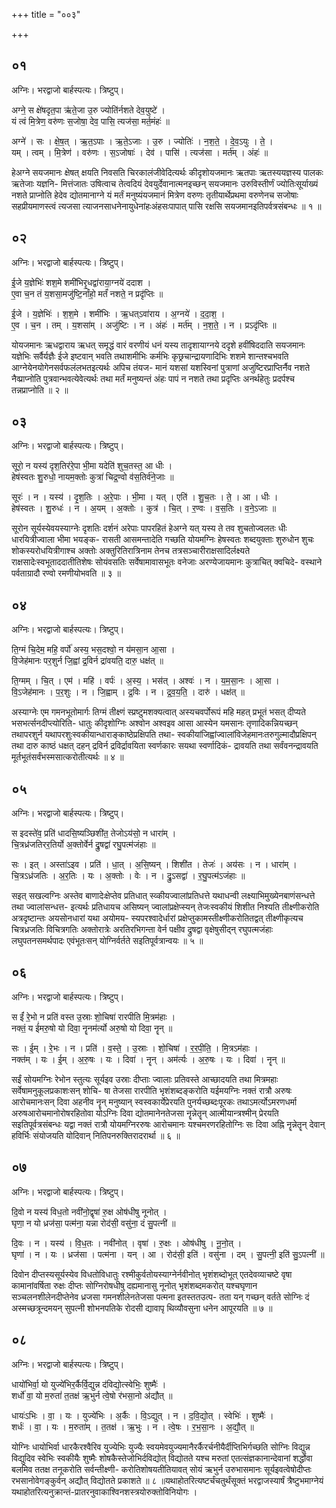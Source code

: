 +++
title = "००३"

+++


## ०१
अग्निः। भरद्वाजो बार्हस्पत्यः। त्रिष्टुप्।

अग्ने॒ स क्षे॑षदृत॒पा ऋ॑ते॒जा उ॒रु ज्योति॑र्नशते देव॒युष्टे॑ ।  
यं त्वं मि॒त्रेण॒ वरु॑णः स॒जोषा॒ देव॒ पासि॒ त्यज॑सा॒ मर्त॒मंहः॑ ॥

अग्ने॑ । सः । क्षे॒ष॒त् । ऋ॒त॒ऽपाः । ऋ॒ते॒ऽजाः । उ॒रु । ज्योतिः॑ । न॒श॒ते॒ । दे॒व॒ऽयुः । ते॒ ।  
यम् । त्वम् । मि॒त्रेण॑ । वरु॑णः । स॒ऽजोषाः॑ । देव॑ । पासि॑ । त्यज॑सा । मर्त॑म् । अंहः॑ ॥

हेअग्ने सयजमानः क्षेषत् क्षयति निवसति चिरकालंजीवेदित्यर्थः कीदृशोयजमानः ऋतपाः ऋतस्ययज्ञस्य पालकः ऋतेजाः यज्ञनि- मित्तंजातः उषित्वाच तेत्वदियं देवयुर्देवानात्मनइच्छन् सयजमानः उरुविस्तीर्णं ज्योतिःसूर्याख्यं नशते प्राप्नोति हेदेव द्योतमानाग्ने यं मर्तं मनुष्यंयजमानं मित्रेण वरुणः तृतीयार्थेप्रथमा वरुणेनच सजोषाः सहप्रीयमाणस्त्वं त्यजसा त्याजनसाधनेनायुधेनांहःअंहसःपापात् पासि रक्षसि सयजमानइतिपर्वत्रसंबन्धः ॥ १ ॥

## ०२
अग्निः। भरद्वाजो बार्हस्पत्यः। त्रिष्टुप्।

ई॒जे य॒ज्ञेभिः॑ शश॒मे शमी॑भिरृ॒धद्वा॑राया॒ग्नये॑ ददाश ।  
ए॒वा च॒न तं य॒शसा॒मजु॑ष्टि॒र्नांहो॒ मर्तं॑ नशते॒ न प्रदृ॑प्तिः ॥

ई॒जे । य॒ज्ञेभिः॑ । श॒श॒मे । शमी॑भिः । ऋ॒धत्ऽवा॑राय । अ॒ग्नये॑ । द॒दा॒श॒ ।  
ए॒व । च॒न । तम् । य॒शसा॑म् । अजु॑ष्टिः । न । अंहः॑ । मर्त॑म् । न॒श॒ते॒ । न । प्रऽदृ॑प्तिः ॥

योयजमानः ऋधद्वाराय ऋधत् समृद्धं वारं वरणीयं धनं यस्य तादृशायाग्नये ददृशे हवींषिददाति सयजमानः यज्ञेभिः सर्वैर्यज्ञैः ईजे इष्टवान् भवति तथाशमीभिः कर्मभिः कृछ्रचान्द्रायणादिभिः शशमे शान्तश्चभवति आग्नेयेनयोगेनसर्वफलंलभतइत्यर्थः अपिच तंयज- मानं यशसां यशस्विनां पुत्राणां अजुष्टिरप्राप्तिर्नैव नशते नैव्प्राप्नोति पुत्रवान्भवत्येवेत्यर्थः तथा मर्तं मनुष्यन्तं अंहः पापं न नशते तथा प्रदृप्तिः अनर्थहेतुः प्रदर्पश्च तन्नप्राप्नोति ॥ २ ॥

## ०३
अग्निः। भरद्वाजो बार्हस्पत्यः। त्रिष्टुप्।

सूरो॒ न यस्य॑ दृश॒तिर॑रे॒पा भी॒मा यदेति॑ शुच॒तस्त॒ आ धीः ।  
हेष॑स्वतः शु॒रुधो॒ नायम॒क्तोः कुत्रा॑ चिद्र॒ण्वो व॑स॒तिर्व॑ने॒जाः ॥

सूरः॑ । न । यस्य॑ । दृ॒श॒तिः । अ॒रे॒पाः । भी॒मा । यत् । एति॑ । शु॒च॒तः । ते॒ । आ । धीः ।  
हेष॑स्वतः । शु॒रुधः॑ । न । अ॒यम् । अ॒क्तोः । कुत्र॑ । चि॒त् । र॒ण्वः । व॒स॒तिः । व॒ने॒ऽजाः ॥

सूरोन सूर्यस्येवयस्याग्नेः दृशतिः दर्शनं अरेपाः पापरहितं हेअग्ने यत् यस्य ते तव शुचतोज्वलतः धीः धारयित्रीज्वाला भीमा भयङ्क- रासती आसमन्तादेति गच्छति योयमग्निः हेषस्वतः शब्दयुक्ताः शुरुधोन शुचः शोकस्यरोधयित्रीगाश्च अक्तोः अक्तुरितिरात्रिनाम तेनच तत्रसञ्चारीराक्षसादिर्लक्ष्यते राक्षसादेःस्वभूताददातीतिशेषः सोयंवसतिः सर्वेषामावासभूतः वनेजाः अरण्येजायमानः कुत्राचित् क्वचिदे- वस्थाने पर्वताग्रादौ रण्वो रमणीयोभवति ॥ ३ ॥

## ०४
अग्निः। भरद्वाजो बार्हस्पत्यः। त्रिष्टुप्।

ति॒ग्मं चि॒देम॒ महि॒ वर्पो॑ अस्य॒ भस॒दश्वो॒ न य॑मसा॒न आ॒सा ।  
वि॒जेह॑मानः पर॒शुर्न जि॒ह्वां द्र॒विर्न द्रा॑वयति॒ दारु॒ धक्ष॑त् ॥

ति॒ग्मम् । चि॒त् । एम॑ । महि॑ । वर्पः॑ । अ॒स्य॒ । भस॑त् । अश्वः॑ । न । य॒म॒सा॒नः । आ॒सा ।  
वि॒ऽजेह॑मानः । प॒र॒शुः । न । जि॒ह्वाम् । द्र॒विः । न । द्र॒व॒य॒ति॒ । दारु॑ । धक्ष॑त् ॥

अस्याग्नेः एम गमनभूतोमार्गः तिग्मं तीक्ष्णं स्प्रष्टुमशक्यत्वात् अस्यचवर्पोरूपं महि महत् प्रभूतं भसत् दीप्यते भसभर्त्सनदीप्त्योरिति- धातुः कीदृशोग्निः अश्वोन अश्वइव आसा आस्येन यमसानः तृणादिकन्नियच्छन् तथापरशुर्न यथापरशुःस्वकीयान्धाराङ्काष्ठेप्रक्षिपति तथा- स्वकीयांजिह्वांज्वालांविजेहमानःतरुगुल्मादौप्रक्षिपन् तथा दारु काष्ठं धक्षत् दहन् द्रविर्न द्रविर्द्रावयिता स्वर्णकारः सयथा स्वर्णादिकं- द्रावयति तथा सर्वंवनन्द्रावयति मूर्तभूतंसर्वंभस्मसात्करोतीत्यर्थः ॥ ४ ॥

## ०५
अग्निः। भरद्वाजो बार्हस्पत्यः। त्रिष्टुप्।

स इदस्ते॑व॒ प्रति॑ धादसि॒ष्यञ्छिशी॑त॒ तेजोऽय॑सो॒ न धारा॑म् ।  
चि॒त्रध्र॑जतिरर॒तिर्यो अ॒क्तोर्वेर्न द्रु॒षद्वा॑ रघु॒पत्म॑जंहाः ॥

सः । इत् । अस्ता॑ऽइव । प्रति॑ । धा॒त् । अ॒सि॒ष्यन् । शिशी॑त । तेजः॑ । अय॑सः । न । धारा॑म् ।  
चि॒त्रऽध्र॑जतिः । अ॒र॒तिः । यः । अ॒क्तोः । वेः । न । द्रु॒ऽसद्वा॑ । र॒घु॒पत्म॑ऽजंहाः ॥

सइत् सखल्वग्निः अस्तेव बाणादेःक्षेप्तेव प्रतिधात् स्व्कीयज्वालांप्रतिधत्ते यथाधन्वी लक्ष्याभिमुख्येनबाणंसन्धत्ते तथा ज्वालांसन्धत्त- इत्यर्थः प्रतिधायच असिष्यन् ज्वालांप्रक्षेप्स्यन् तेजःस्वकीयं शिशीत निश्यति तीक्ष्णीकरोति अत्रदृष्टान्तः अयसोनधारां यथा अयोमय- स्यपरश्वादेर्धारां प्रक्षेप्तुकामस्तीक्ष्णीकरोतितद्वत् तीक्ष्णीकृत्यच चित्रध्रजतिः विचित्रगतिः अक्तोरात्रेः अरतिरभिगन्ता वेर्न पक्षीव द्रुषद्वा वृक्षेषुसीद्न् रघुपत्मजंहाः लघुपतनसमर्थपादः एवंभूतःसन् योग्निर्वर्तते सइतिपूर्वत्रान्वयः ॥ ५ ॥

## ०६
अग्निः। भरद्वाजो बार्हस्पत्यः। त्रिष्टुप्।

स ईं॑ रे॒भो न प्रति॑ वस्त उ॒स्राः शो॒चिषा॑ रारपीति मि॒त्रम॑हाः ।  
नक्तं॒ य ई॑मरु॒षो यो दिवा॒ नॄनम॑र्त्यो अरु॒षो यो दिवा॒ नॄन् ॥

सः । ई॒म् । रे॒भः । न । प्रति॑ । व॒स्ते॒ । उ॒स्राः । शो॒चिषा॑ । र॒र॒पी॒ति॒ । मि॒त्रऽम॑हाः ।  
नक्त॑म् । यः । ई॒म् । अ॒रु॒षः । यः । दिवा॑ । नॄन् । अम॑र्त्यः । अ॒रु॒षः । यः । दिवा॑ । नॄन् ॥

सईं सोयमग्निः रेभोन स्तुत्यः सूर्यइव उस्राः दीप्ताः ज्वालाः प्रतिवस्ते आच्छादयति तथा मित्रमहाः सर्वेषामनुकूलप्रकाशःसन् शोचि- षा तेजसा रारपीति भृशंशब्दङ्करोति यईमयग्निः नक्तं रात्रौ अरुषः आरोचमानःसन् दिवा अहनीव नॄन् मनुष्यान् स्वस्वकार्येप्रेरयति पुनर्यच्छब्दःपूरकः तथाऽमर्त्योऽमरणधर्मा अरुषआरोचमानोरोषरहितोवा योऽग्निः दिवा द्योतमानेनतेजसा नॄन्नेतॄन् आत्मीयान्त्रश्मीन् प्रेरयति सइतिपूर्वत्रसंबन्धः यद्वा नक्तं रात्रौ योयमग्निररुषः आरोचमानः यश्चमरणरहितोग्निः सः दिवा अह्नि नॄन्नेतॄन् देवान् हविर्भिः संयोजयति योदिवान् नितिपनरुक्तिरादरार्था ॥ ६ ॥

## ०७
अग्निः। भरद्वाजो बार्हस्पत्यः। त्रिष्टुप्।

दि॒वो न यस्य॑ विध॒तो नवी॑नो॒द्वृषा॑ रु॒क्ष ओष॑धीषु नूनोत् ।  
घृणा॒ न यो ध्रज॑सा॒ पत्म॑ना॒ यन्ना रोद॑सी॒ वसु॑ना॒ दं सु॒पत्नी॑ ॥

दि॒वः । न । यस्य॑ । वि॒ध॒तः । नवी॑नोत् । वृषा॑ । रु॒क्षः । ओष॑धीषु । नू॒नो॒त् ।  
घृणा॑ । न । यः । ध्रज॑सा । पत्म॑ना । यन् । आ । रोद॑सी॒ इति॑ । वसु॑ना । दम् । सु॒पत्नी॒ इति॑ सु॒ऽपत्नी॑ ॥

दिवोन दीप्तस्यसूर्यस्येव विधतोविधातुः रश्मीकुर्वतोयस्याग्नेर्नवीनोत् भृशंशब्दोभूत् एतदेवव्याचष्टे वृषा कामानांवर्षिता रुक्षः दीप्तः सोग्निरोषधीषु दह्यमानासु नूनोत् भृशंशब्दमकरोत् यश्चघृणान सञ्चलनशीलेनदीप्तेनेव ध्रजसा गमनशीलेनतेजसा पत्मना इतस्ततउत्प- तता यन् गच्छन् वर्तते सोग्निः दं अस्मच्छत्रून्दमयन् सुपत्नी शोभनपतिके रोदसी द्यावापृ थिव्यौवसुना धनेन आपूरयति ॥ ७ ॥

## ०८
अग्निः। भरद्वाजो बार्हस्पत्यः। त्रिष्टुप्।

धायो॑भिर्वा॒ यो युज्ये॑भिर॒र्कैर्वि॒द्युन्न द॑विद्यो॒त्स्वेभिः॒ शुष्मैः॑ ।  
शर्धो॑ वा॒ यो म॒रुतां॑ त॒तक्ष॑ ऋ॒भुर्न त्वे॒षो र॑भसा॒नो अ॑द्यौत् ॥

धायः॑ऽभिः । वा॒ । यः । युज्ये॑भिः । अ॒र्कैः । वि॒ऽद्युत् । न । द॒वि॒द्यो॒त् । स्वेभिः॑ । शुष्मैः॑ ।  
शर्धः॑ । वा॒ । यः । म॒रुता॑म् । त॒तक्ष॑ । ऋ॒भुः । न । त्वे॒षः । र॒भ॒सा॒नः । अ॒द्यौ॒त् ॥

योग्निः धायोभिर्वा धारकैरश्वैरिव युज्येभिः युज्यैः स्वयमेवयुज्यमानैरर्कैरर्चनीयैर्दीप्तिभिर्गच्छति सोग्निः विद्युन्न विद्युदिव स्वेभिः स्वकीयैः शुष्मैः शोषकैस्तेजोभिर्दविद्योत् विद्योतते यश्च मरुतां एतत्संज्ञकानान्देवानां शर्द्धोवा बलमिव ततक्ष तनूकरोति सर्वन्तीक्ष्णी- करोतिशोषयतीतियावत् सोयं ऋभुर्न उरुभासमानः सूर्यइवत्वेषोदीप्तः रभसानोवेगङ्कुर्वन् अद्यौत् विद्योतते प्रकाशते ॥ ८ ॥यथाहोतरित्यष्टर्चंचतुर्थंसूक्तं भरद्वाजस्यार्षं त्रैष्टुभमाग्नेयं यथाहोतरित्यनुक्रान्तं-प्रातरनुवाकाश्विनशस्त्रयोरुक्तोविनियोगः ।